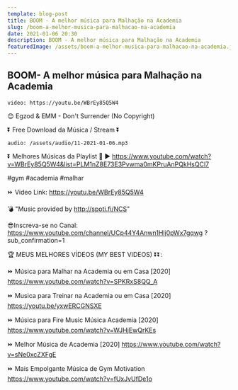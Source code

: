 ```yaml
---
template: blog-post
title: BOOM - A melhor música para Malhação na Academia
slug: /boom-a-melhor-musica-para-malhacao-na-academia
date: 2021-01-06 20:30
description: BOOM - A melhor música para Malhação na Academia
featuredImage: /assets/boom-a-melhor-musica-para-malhacao-na-academia.jpg
---
```

## **BOOM- A melhor música para Malhação na Academia**

<!-- #1: Embed through web URL -->
`video: https://youtu.be/WBrEy85Q5W4`

😊 Egzod & EMM - Don't Surrender (No Copyright)

⏬ Free Download da Música / Stream ⏬

`audio: /assets/audio/11-2021-01-06.mp3`

⏬ Melhores Músicas da Playlist 💙 
▶ https://www.youtube.com/watch?v=WBrEy85Q5W4&list=PLM1nZ8E73E3Pvwma0mKPruAnPQkHsQCl7
 
#gym #academia #malhar

⏩ Video Link: https://youtu.be/WBrEy85Q5W4

💣 "Music provided by http://spoti.fi/NCS" 

😎Inscreva-se no Canal: https://www.youtube.com/channel/UCp44Y4Anwn1Hlj0pWx7gqwg ?sub_confirmation=1

🏆 MEUS MELHORES VÍDEOS (MY BEST VIDEOS) ⏬⏬:

⏩ Música para Malhar na Academia ou em Casa [2020]
https://www.youtube.com/watch?v=SPKRxS8QQ_A

⏩ Musica para Treinar na Academia ou em Casa [2020]
https://youtu.be/yxwERCGNSXE

⏩ Música para Fire Music Música Academia [2020]
https://www.youtube.com/watch?v=WJHjEwQrKEs

⏩ Melhor Música de Academia [2020]
https://www.youtube.com/watch?v=sNe0xcZXFgE

⏩ Mais Empolgante Música de Gym Motivation
https://www.youtube.com/watch?v=fUxJvUfDe1o